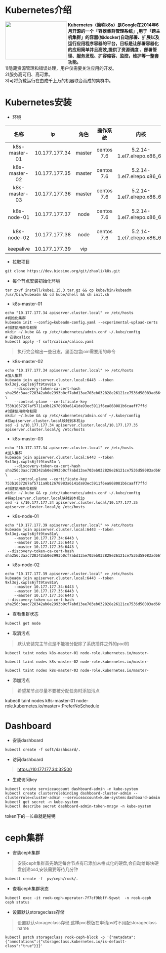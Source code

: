 # Kubernetes介绍
<a href="url"><img src="https://ss1.bdstatic.com/70cFuXSh_Q1YnxGkpoWK1HF6hhy/it/u=2232728375,914299056&fm=26&gp=0.jpg" align="left" height="122" width="200" ></a>

**Kubernetes（简称k8s）是Google在2014年6月开源的一个「容器集群管理系统」,用于「跨主机集群」的容器(如docker)自动部署、扩展以及运行应用程序容器的平台，目标是让部署容器化的应用简单并且高效,提供了资源调度
、部署管理、服务发现、扩容缩容、监控，维护等一整套功能。**  
1)隐藏资源管理和错误处理，用户仅需要关注应用的开发。  
2)服务高可用、高可靠。  
3)可将负载运行在由成千上万的机器联合而成的集群中。  





# Kubernetes安装
* 环境

名称| ip | 角色  | 操作系统 | 内核 | docker版本
:-: | :-: | :-: | :-: | :-:  | :-:
k8s-master-01 | 10.177.177.34 | master | centos 7.6 | 5.2.14-1.el7.elrepo.x86_64 | docker-ce-18.6.0
k8s-master-02  | 10.177.177.35 | master | centos 7.6 | 5.2.14-1.el7.elrepo.x86_64 | docker-ce-18.6.0
k8s-master-03 | 10.177.177.36 | master | centos 7.6 | 5.2.14-1.el7.elrepo.x86_64 | docker-ce-18.6.0
k8s-node-01 | 10.177.177.37 | node | centos 7.6 | 5.2.14-1.el7.elrepo.x86_64 | docker-ce-18.6.0
k8s-node-02 | 10.177.177.38 | node | centos 7.6 | 5.2.14-1.el7.elrepo.x86_64 | docker-ce-18.6.0
keepalive | 10.177.177.39 | vip

* 拉取项目
```shell
git clone https://dev.biosino.org/git/zhaoli/k8s.git
```
* 每个节点安装初始化环境
```shell
tar zxvf install/kube1.15.3.tar.gz && cp kube/bin/kubeadm /usr/bin/kubeadm && cd kube/shell && sh init.sh
```

* k8s-master-01
```shell
echo "10.177.177.34 apiserver.cluster.local" >> /etc/hosts
#初始化集群
kubeadm init --config=kubeadm-config.yaml --experimental-upload-certs
#创建使用命令权限
mkdir ~/.kube && cp /etc/kubernetes/admin.conf ~/.kube/config
# 安装calico
kubectl apply -f soft/calico/calico.yaml
```
> 执行完会输出一些日志，里面包含join需要用的命令

* k8s-master-02
```shell
echo "10.177.177.34 apiserver.cluster.local" >> /etc/hosts
#加入集群
kubeadm join apiserver.cluster.local:6443 --token 9xl3oj.xwpls6jft9tov81o \
    --discovery-token-ca-cert-hash sha256:3aac728342ab0e2993b0cf7abd13ae703eb032828e26121ce7536d58083ad66f \
    --control-plane --certificate-key 753b1037287af5711a9b12678983a6141da93ec5911f6ea868081b6caaff7ffd
#创建使用命令权限
mkdir ~/.kube && cp /etc/kubernetes/admin.conf ~/.kube/config
#将apiserver.cluster.local映射到本机ip
sed -i s/10.177.177.34 apiserver.cluster.local/10.177.177.35 apiserver.cluster.local/g /etc/hosts
```
* k8s-master-03
```shell
echo "10.177.177.34 apiserver.cluster.local" >> /etc/hosts
#加入集群
kubeadm join apiserver.cluster.local:6443 --token 9xl3oj.xwpls6jft9tov81o \
    --discovery-token-ca-cert-hash sha256:3aac728342ab0e2993b0cf7abd13ae703eb032828e26121ce7536d58083ad66f \
    --control-plane --certificate-key 753b1037287af5711a9b12678983a6141da93ec5911f6ea868081b6caaff7ffd
#创建使用命令权限
mkdir ~/.kube && cp /etc/kubernetes/admin.conf ~/.kube/config
#将apiserver.cluster.local映射到本机ip
sed -i s/10.177.177.34 apiserver.cluster.local/10.177.177.35 apiserver.cluster.local/g /etc/hosts
```
* k8s-node-01
```shell
echo "10.177.177.39 apiserver.cluster.local" >> /etc/hosts
kubeadm join apiserver.cluster.local:6443 --token 9xl3oj.xwpls6jft9tov81o\
    --master 10.177.177.34:6443 \
    --master 10.177.177.35:6443 \
    --master 10.177.177.36:6443 \
 --discovery-token-ca-cert-hash sha256:3aac728342ab0e2993b0cf7abd13ae703eb032828e26121ce7536d58083ad66f

 ```
* k8s-node-02
```shell
echo "10.177.177.39 apiserver.cluster.local" >> /etc/hosts
kubeadm join apiserver.cluster.local:6443 --token 9xl3oj.xwpls6jft9tov81o\
    --master 10.177.177.34:6443 \
    --master 10.177.177.35:6443 \
    --master 10.177.177.36:6443 \
 --discovery-token-ca-cert-hash sha256:3aac728342ab0e2993b0cf7abd13ae703eb032828e26121ce7536d58083ad66f
 ```
* 查看集群状态
```shell
kubectl get node
 ```

* 取消污点
> 默认安装完主节点是不能被分配除了系统插件之外的pod的

```shell
kubectl taint nodes k8s-master-01 node-role.kubernetes.io/master-

kubectl taint nodes k8s-master-02 node-role.kubernetes.io/master-

kubectl taint nodes k8s-master-03 node-role.kubernetes.io/master-
```

* 添加污点

> 希望某节点尽量不要被分配任务时添加污点

kubectl taint nodes k8s-master-01 node-role.kubernetes.io/master=:PreferNoSchedule
# Dashboard
* 安装dashboard
```shell
kubectl create -f soft/dashboard/.
```
* 访问dashboard

> https://10.177.177.34:32500

* 生成访问key
```shell
kubectl create serviceaccount dashboard-admin -n kube-system
kubectl create clusterrolebinding dashboard-cluster-admin --clusterrole=cluster-admin --serviceaccount=kube-system:dashboard-admin
kubectl get secret -n kube-system
kubectl describe secret dashboard-admin-token-mnzgv -n kube-system
```
token下的一长串就是秘钥

# ceph集群
* 安装ceph集群

> 安装ceph集群首先确定每台节点有已添加未格式化的硬盘,会自动给每块硬盘创建osd,安装需要等待几分钟

```shell
kubectl create -f  pv/ceph/rook/.
 ```
* 查看ceph集群状态
```shell
kubectl exec -it rook-ceph-operator-7f7cf9bbff-9gwst  -n rook-ceph ceph status
```
* 设置默认storageclass存储
> 设置默认storageclass存储,这样pvc模版在申请pv时不用配storageclass name

```shell
kubectl patch storageclass rook-ceph-block -p '{"metadata": {"annotations":{"storageclass.kubernetes.io/is-default-class":"true"}}}'
```